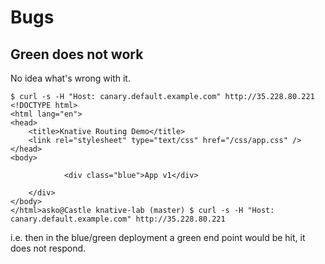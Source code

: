 # Bugs

## Green does not work

No idea what's wrong with it. 

```
$ curl -s -H "Host: canary.default.example.com" http://35.228.80.221
<!DOCTYPE html>
<html lang="en">
<head>
    <title>Knative Routing Demo</title>
    <link rel="stylesheet" type="text/css" href="/css/app.css" />
</head>
<body>
        
            <div class="blue">App v1</div>
        
    </div>
</body>
</html>asko@Castle knative-lab (master) $ curl -s -H "Host: canary.default.example.com" http://35.228.80.221
```

i.e. then in the blue/green deployment a green end point would be hit, it does not respond.

